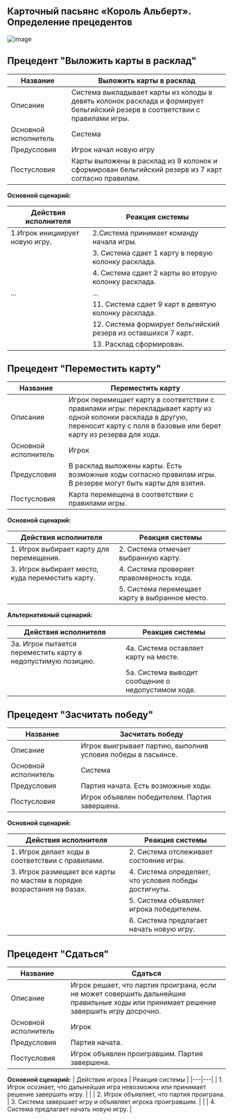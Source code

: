 
## Карточный пасьянс «Король Альберт». Определение прецедентов 

![image](https://github.com/kalashnikovqq/solitaireKingAlbert/assets/100009366/6df8c9bf-a4cf-4e67-9231-4c0731dd32db)


## Прецедент "Выложить карты в расклад"  

| Название | Выложить карты в расклад |
|---|---|
| Описание | Система выкладывает карты из колоды в девять колонок расклада и формирует бельгийский резерв в соответствии с правилами игры. |
| Основной исполнитель | Система |
| Предусловия | Игрок начал новую игру |
| Постусловия | Карты выложены в расклад из 9 колонок и сформирован бельгийский резерв из 7 карт согласно правилам. |

**Основной сценарий:**

| Действия исполнителя | Реакция системы |
|---|---|
| 1.Игрок инициирует новую игру. | 2.Система принимает команду начала игры. |
| | 3. Система сдает 1 карту в первую колонку расклада. |
| | 4. Система сдает 2 карты во вторую колонку расклада. |
| ... | ... |
| | 11. Система сдает 9 карт в девятую колонку расклада. |
| | 12. Система формирует бельгийский резерв из оставшихся 7 карт. |
| | 13. Расклад сформирован. |


## Прецедент "Переместить карту"

| Название | Переместить карту |
|---|---|
| Описание | Игрок перемещает карту в соответствии с правилами игры: перекладывает карту из одной колонки расклада в другую, переносит карту с поля в базовые или берет карту из резерва для хода. |
| Основной исполнитель | Игрок |
| Предусловия | В расклад выложены карты. Есть возможные ходы согласно правилам игры. В резерве могут быть карты для взятия. |
| Постусловия | Карта перемещена в соответствии с правилами игры. |

**Основной сценарий:**

| Действия исполнителя | Реакция системы |
|---|---|
| 1. Игрок выбирает карту для перемещения. | 2. Система отмечает выбранную карту. |
| 3. Игрок выбирает место, куда переместить карту. | 4. Система проверяет правомерность хода. |
| | 5. Система перемещает карту в выбранное место. |

**Альтернативный сценарий:**

| Действия исполнителя | Реакция системы |
|---|---|
| 3а. Игрок пытается переместить карту в недопустимую позицию. | 4а. Система оставляет карту на месте. |
| | 5а. Система выводит сообщение о недопустимом ходе. |



## Прецедент "Засчитать победу"

| Название | Засчитать победу | 
|---|---|
| Описание | Игрок выигрывает партию, выполнив условия победы в пасьянсе. |
| Основной исполнитель | Система |
| Предусловия | Партия начата. Есть возможные ходы. |
| Постусловия | Игрок объявлен победителем. Партия завершена. |

**Основной сценарий:**

| Действия исполнителя | Реакция системы |
|---|---|
| 1. Игрок делает ходы в соответствии с правилами. | 2. Система отслеживает состояние игры. |
| 3. Игрок размещает все карты по мастям в порядке возрастания на базах. | 4. Система определяет, что условия победы достигнуты. |
| | 5. Система объявляет игрока победителем. |
| | 6. Система предлагает начать новую игру. |



## Прецедент "Сдаться"

| Название | Сдаться |
|---|---|
| Описание | Игрок решает, что партия проиграна, если не может совершить дальнейшие правильные ходы или принимает решение завершить игру досрочно. |
| Основной исполнитель | Игрок |
| Предусловия | Партия начата. |
| Постусловия | Игрок объявлен проигравшим. Партия завершена. |

**Основной сценарий:**
| Действия игрока | Реакция системы |
|---|---|
| 1. Игрок осознает, что дальнейшая игра невозможна или принимает решение завершить игру. |  |
| 2. Игрок объявляет, что партия проиграна. | 3. Система завершает игру и объявляет игрока проигравшим. |
| | 4. Система предлагает начать новую игру. |


